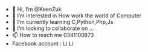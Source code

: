 - 👋 Hi, I’m @KeenZuk
- 👀 I’m interested in How work the world of Computer
- 🌱 I’m currently learning C,Python,Php,Js
- 💞️ I’m looking to collaborate on ...
- 📫 How to reach me 0341100873
- Facebook account : Li Li

<!---
KeenZuk/KeenZuk is a ✨ special ✨ repository because its `README.md` (this file) appears on your GitHub profile.
You can click the Preview link to take a look at your changes.
--->
